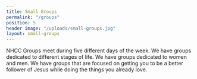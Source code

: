 ```yaml
---
title: Small Groups
permalink: "/groups"
position: 5
header image: "/uploads/small-groups.jpg"
layout: small-groups
---
```


NHCC Groups meet during five different days of the week. We have groups dedicated to different stages of life. We have groups dedicated to women and men. We have groups that are focused on getting you to be a better follower of Jesus while doing the things you already love.
